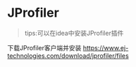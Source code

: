 # JProfiler

> tips:可以在idea中安装JProfiler插件

下载JProfiler客户端并安装 https://www.ej-technologies.com/download/jprofiler/files
